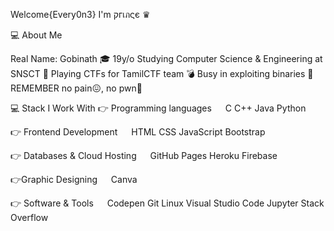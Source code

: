 Welcome{Every0n3} I'm  קгเภςє ♛
 
 💻  About Me
 
 Real Name: Gobinath
🎓   19y/o Studying Computer Science & Engineering at SNSCT
🚩   Playing CTFs for TamilCTF team
💣   Busy in exploiting binaries
📝   REMEMBER no pain😖, no pwn👾

💻 Stack I Work With
👉 Programming languages
  C C++  Java Python

👉 Frontend Development
  HTML CSS JavaScript Bootstrap

👉 Databases & Cloud Hosting
  GitHub Pages Heroku  Firebase  

👉Graphic Designing
  Canva

👉 Software & Tools
  Codepen Git Linux Visual Studio Code Jupyter Stack Overflow

